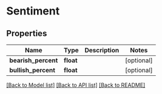 # Sentiment

## Properties
Name | Type | Description | Notes
------------ | ------------- | ------------- | -------------
**bearish_percent** | **float** |  | [optional] 
**bullish_percent** | **float** |  | [optional] 

[[Back to Model list]](../README.md#documentation-for-models) [[Back to API list]](../README.md#documentation-for-api-endpoints) [[Back to README]](../README.md)


